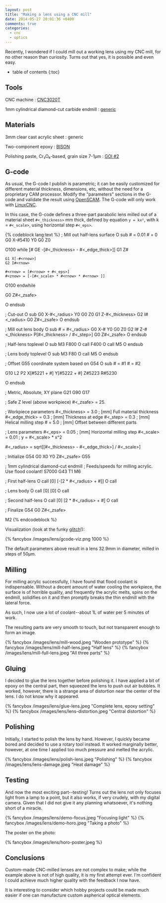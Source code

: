 ```yaml
---
layout: post
title: "Making a lens using a CNC mill"
date: 2014-05-27 20:01:36 +0400
comments: true
categories:
  - cnc
  - optics
---
```


Recently, I wondered if I could mill out a working lens using my CNC mill, for no other reason than curiosity. Turns out that yes, it is possible and even easy.

<!-- more -->

* table of contents
{:toc}

Tools
-----

CNC machine
: [CNC3020T][]

1mm cylindrical diamond-cut carbide endmill
: [generic][endmill]

[CNC3020T]: http://www.freezepage.com/1395478161OWYSYNBZGX
[endmill]:  http://www.amazon.com/gp/product/B008JPCG28

Materials
---------

3mm clear cast acrylic sheet
: generic

Two-component epoxy
: [BISON][]

Polishing paste, Cr₂O₆-based, grain size 7-1µm
: [GOI #2][goi]

[bison]: http://www.bison.net/en/products/647-2-components-adhesives/product/2266-epoxy-5-minutes/
[goi]: http://www.chipdip.ru/product0/257972960/

G-code
------

As usual, the G-code I publish is parametric; it can be easily customized for different material thickness, dimensions, etc, without the need for a proprietary CAM processor. Modify the "parameters" sections in the G-code and validate the result using [OpenSCAM][]. The G-code will only work with [LinuxCNC][].

[linuxcnc]: http://linuxcnc.org/

In this case, the G-code defines a three-part parabolic lens milled out of a material sheet `#<_thickness>` mm thick, defined by equation `y = kx²`, with k = `#<_scale>`, using horizontal step `#<_eps>`.

[openscam]: http://openscam.com/

{% codeblock lang:text %}
; Mill out half-lens surface
O<half> sub
  #<rnow> = 0.01
  #<znow> = 0
  G0 X-#5410 Y0
  G0 Z0

  O100 while [#<znow> GE -[#<_thickness> - #<_edge_thick>]]
    G1 Z#<znow>

    G1 X[-#<rnow>]
    G2 I#<rnow>

    #<rnow> = [#<rnow> + #<_eps>]
    #<znow> = [-[#<_scale> * #<rnow> * #<rnow> ]]
  O100 endwhile

  G0 Z#<_zsafe>

O<half> endsub

; Cut-out
O<cutout> sub
  G0 X-#<_radius> Y0
  G0 Z0
  G1 Z-#<_thickness>
  G2 I#<_radius>
  G0 Z#<_zsafe>
O<cutout> endsub

; Mill out lens body
O<body> sub
  #<radius> = #<_radius>
  G0 X-#<radius> Y0
  G0 Z0
  G2 I#<radius> Z-#<_thickness> P[#<_thickness> / #<_step>]
  G0 Z#<_zsafe>
O<body> endsub

; Half-lens toplevel
O<halflens> sub
  M3
  F800
  O<half> call
  F400
  O<cutout>  call
  M5
O<halflens> endsub

; Lens body toplevel
O<lensbody> sub
  M3
  F80
  O<body> call
  M5
O<lensbody> endsub

; Offset G55 coordinate system based on G54
O<translate> sub
  #<dx> = #1
  #<dy> = #2

  G10 L2 P2 X[#5221 + #<dx>] Y[#5222 + #<dy>] Z#5223 R#5230

O<translate> endsub

; Metric, Absolute, XY plane
G21 G90 G17

; Safe Z level (above workpiece)
#<_zsafe>      = 25.

; Workpiece parameters
#<_thickness>  = 3.0  ; [mm] Full material thickness
#<_edge_thick> = 0.3  ; [mm] Thickness at edge
#<_step>       = 0.3  ; [mm] Helical milling step
#<offset>      = 5.0  ; [mm] Offset between different parts

; Lens parameters
#<_eps>        = 0.05 ; [mm] Horizontal milling step
#<_scale>      = 0.01 ; y = #<_scale> * x^2

#<_radius>     = sqrt[[#<_thickness> - #<_edge_thick>] / #<_scale>]

; Initialize
G54
G0 X0 Y0 Z#<_zsafe>
G55

; 1mm cylindrical diamond-cut endmill
; Feeds/speeds for milling acrylic. Use flood coolant!
S7000 G43 T1 M6

; First half-lens
O<translate> call [0] [-[2 * #<_radius> + #<offset>]]
O<halflens>  call

; Lens body
O<translate> call [0] [0]
O<lensbody>  call

; Second half-lens
O<translate> call [0] [2 * #<_radius> + #<offset>]
O<halflens>  call

; Finalize
G54
G0 Z#<_zsafe>

M2
{% endcodeblock %}

Visualization (look at the funky [glitch][]!):

{% fancybox /images/lens/gcode-viz.png 1000 %}

[glitch]: /images/lens/openscam-glitch.gif

The default parameters above result in a lens 32.9mm in diameter, milled in steps of 50µm.

Milling
-------

For milling acrylic successfully, I have found that flood coolant is indispensable. Without a decent amount of water cooling the workpiece, the surface is of horrible quality, and frequently the acrylic melts, spins on the endmill, solidifies on it and then promptly breaks the thin endmill with the lateral force.

As such, I now use a lot of coolant--about 1L of water per 5 minutes of work.

The resulting parts are very smooth to touch, but not transparent enough to form an image.

{% fancybox /images/lens/mill-wood.jpeg "Wooden prototype" %}
{% fancybox /images/lens/mill-half-lens.jpeg "Half lens" %}
{% fancybox /images/lens/mill-full-lens.jpeg "All three parts" %}

Gluing
------

I decided to glue the lens together before polishing it. I have applied a bit of epoxy on the central part, then squeezed the lens to push out air bubbles. It worked, however, there is a strange area of distortion near the center of the lens. I do not know why it appeared.

{% fancybox /images/lens/glue-lens.jpeg "Complete lens, epoxy setting" %}
{% fancybox /images/lens/lens-distortion.jpeg "Central distortion" %}

Polishing
---------

Initially, I started to polish the lens by hand. However, I quickly became bored and decided to use a rotary tool instead. It worked marginally better, however, at one time I applied too much pressure and melted the acrylic.

{% fancybox /images/lens/polish-lens.jpeg "Polishing" %}
{% fancybox /images/lens/lens-damage.jpeg "Heat damage" %}

Testing
-------

And now the most exciting part--testing! Turns out the lens not only focuses light from a lamp to a point, but it also works, if very crudely, with my digital camera. Given that I did not give it any planning whatsoever, it's nothing short of a miracle.

{% fancybox /images/lens/demo-focus.jpeg "Focusing light" %}
{% fancybox /images/lens/demo-horo.jpeg "Taking a photo" %}

The poster on the photo:

{% fancybox /images/lens/horo-poster.jpeg %}

Conclusions
-----------

Custom-made CNC-milled lenses are not complex to make; while the example above is not of high quality, it is my first attempt ever. I'm confident I could achieve much higher quality with the feedback I now have.

It is interesting to consider which hobby projects could be made much easier if one can manufacture custom aspherical optical elements.
